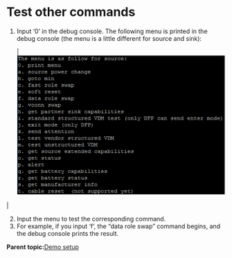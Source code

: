 # Test other commands

1.  Input ‘0’ in the debug console. The following menu is printed in the debug console \(the menu is a little different for source and sink\):

    |![](../images/commands_menu.png "Commands menu")

|

2.  Input the menu to test the corresponding command.
3.  For example, if you input ‘f’, the “data role swap” command begins, and the debug console prints the result.

**Parent topic:**[Demo setup](../topics/demo_setup.md)

